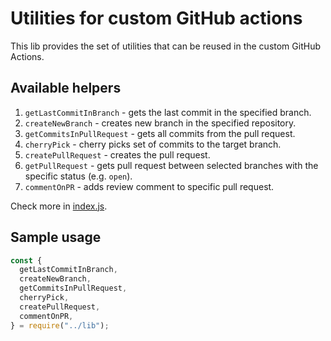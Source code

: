 # Utilities for custom GitHub actions

This lib provides the set of utilities that can be reused in the custom GitHub Actions.

## Available helpers

1. `getLastCommitInBranch` - gets the last commit in the specified branch.
2. `createNewBranch` - creates new branch in the specified repository.
3. `getCommitsInPullRequest` - gets all commits from the pull request.
4. `cherryPick` - cherry picks set of commits to the target branch.
5. `createPullRequest` - creates the pull request.
6. `getPullRequest` - gets pull request between selected branches with the specific status (e.g. `open`).
7. `commentOnPR` - adds review comment to specific pull request.

Check more in [index.js](./index.js).

## Sample usage

```javascript
const {
  getLastCommitInBranch,
  createNewBranch,
  getCommitsInPullRequest,
  cherryPick,
  createPullRequest,
  commentOnPR,
} = require("../lib");
```